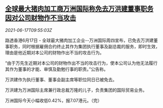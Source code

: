 <!--1623924062000-->
[全球最大猪肉加工商万洲国际称免去万洪建董事职务 因对公司财物作不当攻击](https://cn.reuters.com/article/wh-group-wan-hongjian-0617-idCNKCS2DT10F)
------

<div><i>2021-06-17T09:55:03Z</i></div><p>路透香港6月17日 - 全球最大猪肉加工企业--万洲国际周四宣布，已免去万洪建董事职务，同时根据雇佣合约终止其作为集团执行董事及副总裁的服务，即时生效，理由是他近期对本公司的财物作出不当的攻击行为。</p><p>“由于万先生近期对本公司的财物作出不当的攻击行为，使本公司认为他无法履行其作为董事的才能、审慎及勤勉行事的职责。”公告称。</p><p>万洪建作为执行董事、董事会副主席等职位同日已被免去。</p><p>万洪建为万洲国际主席兼行政总裁万隆的儿子，负责集团的国际贸易业务。</p><p>万洲国际今天小幅收低0.42%，报7.07港元。（完）</p>

